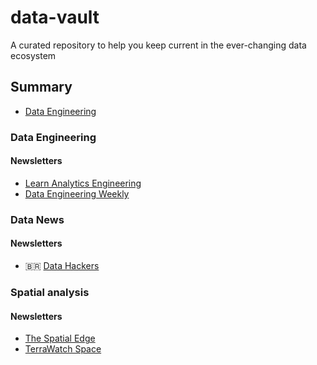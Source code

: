 # data-vault
A curated repository to help you keep current in the ever-changing data ecosystem

## Summary

* [Data Engineering](#data-engineer)

### Data Engineering

#### Newsletters

* [Learn Analytics Engineering](https://learnanalyticsengineering.substack.com/subscribe)
* [Data Engineering Weekly](https://www.dataengineeringweekly.com/subscribe)

### Data News

#### Newsletters
* :brazil: [Data Hackers](https://www.datahackers.news/)


### Spatial analysis

#### Newsletters

* [The Spatial Edge](https://yohaniddawela.substack.com/subscribe)
* [TerraWatch Space](https://newsletter.terrawatchspace.com/subscribe)




